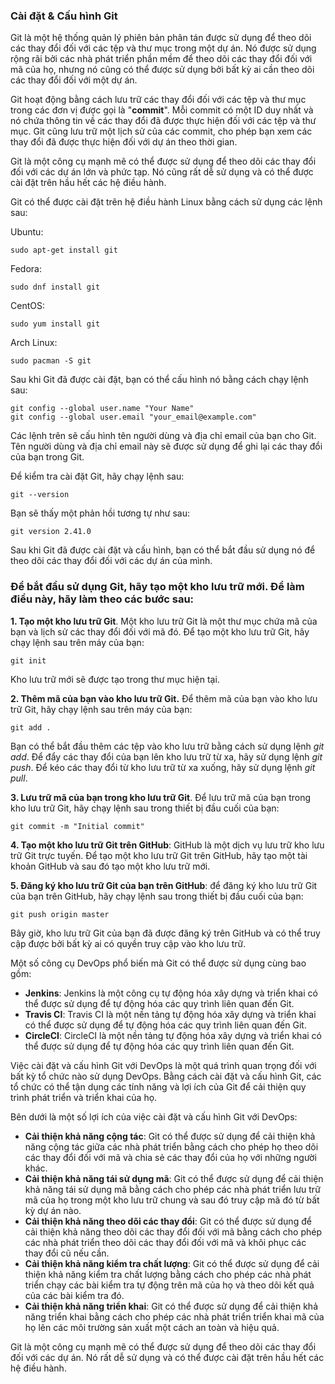 ### Cài đặt & Cấu hình Git
Git là một hệ thống quản lý phiên bản phân tán được sử dụng để theo dõi các thay đổi đối với các tệp và thư mục trong một dự án. Nó được sử dụng rộng rãi bởi các nhà phát triển phần mềm để theo dõi các thay đổi đối với mã của họ, nhưng nó cũng có thể được sử dụng bởi bất kỳ ai cần theo dõi các thay đổi đối với một dự án.

Git hoạt động bằng cách lưu trữ các thay đổi đối với các tệp và thư mục trong các đơn vị được gọi là "**commit**". Mỗi commit có một ID duy nhất và nó chứa thông tin về các thay đổi đã được thực hiện đối với các tệp và thư mục. Git cũng lưu trữ một lịch sử của các commit, cho phép bạn xem các thay đổi đã được thực hiện đối với dự án theo thời gian.

Git là một công cụ mạnh mẽ có thể được sử dụng để theo dõi các thay đổi đối với các dự án lớn và phức tạp. Nó cũng rất dễ sử dụng và có thể được cài đặt trên hầu hết các hệ điều hành.

Git có thể được cài đặt trên hệ điều hành Linux bằng cách sử dụng các lệnh sau:

Ubuntu:

    sudo apt-get install git

Fedora:

    sudo dnf install git

CentOS:

    sudo yum install git

Arch Linux:

    sudo pacman -S git

Sau khi Git đã được cài đặt, bạn có thể cấu hình nó bằng cách chạy lệnh sau:

    git config --global user.name "Your Name"
    git config --global user.email "your_email@example.com"

Các lệnh trên sẽ cấu hình tên người dùng và địa chỉ email của bạn cho Git. Tên người dùng và địa chỉ email này sẽ được sử dụng để ghi lại các thay đổi của bạn trong Git.

Để kiểm tra cài đặt Git, hãy chạy lệnh sau:

    git --version

Bạn sẽ thấy một phản hồi tương tự như sau:

    git version 2.41.0

Sau khi Git đã được cài đặt và cấu hình, bạn có thể bắt đầu sử dụng nó để theo dõi các thay đổi đối với các dự án của mình.

### Để bắt đầu sử dụng Git, hãy tạo một kho lưu trữ mới. Để làm điều này, hãy làm theo các bước sau:

**1. Tạo một kho lưu trữ Git**. Một kho lưu trữ Git là một thư mục chứa mã của bạn và lịch sử các thay đổi đối với mã đó. Để tạo một kho lưu trữ Git, hãy chạy lệnh sau trên máy của bạn:

    git init

Kho lưu trữ mới sẽ được tạo trong thư mục hiện tại.

**2. Thêm mã của bạn vào kho lưu trữ Git.** Để thêm mã của bạn vào kho lưu trữ Git, hãy chạy lệnh sau trên máy của bạn:

    git add .

Bạn có thể bắt đầu thêm các tệp vào kho lưu trữ bằng cách sử dụng lệnh *git add*. Để đẩy các thay đổi của bạn lên kho lưu trữ từ xa, hãy sử dụng lệnh *git push*. Để kéo các thay đổi từ kho lưu trữ từ xa xuống, hãy sử dụng lệnh *git pull*.

**3. Lưu trữ mã của bạn trong kho lưu trữ Git**. Để lưu trữ mã của bạn trong kho lưu trữ Git, hãy chạy lệnh sau trong thiết bị đầu cuối của bạn:

    git commit -m "Initial commit"

**4. Tạo một kho lưu trữ Git trên GitHub**: GitHub là một dịch vụ lưu trữ kho lưu trữ Git trực tuyến. Để tạo một kho lưu trữ Git trên GitHub, hãy tạo một tài khoản GitHub và sau đó tạo một kho lưu trữ mới.

**5. Đăng ký kho lưu trữ Git của bạn trên GitHub**: để đăng ký kho lưu trữ Git của bạn trên GitHub, hãy chạy lệnh sau trong thiết bị đầu cuối của bạn:

    git push origin master

Bây giờ, kho lưu trữ Git của bạn đã được đăng ký trên GitHub và có thể truy cập được bởi bất kỳ ai có quyền truy cập vào kho lưu trữ.

Một số công cụ DevOps phổ biến mà Git có thể được sử dụng cùng bao gồm:

- **Jenkins**: Jenkins là một công cụ tự động hóa xây dựng và triển khai có thể được sử dụng để tự động hóa các quy trình liên quan đến Git.
- **Travis CI**: Travis CI là một nền tảng tự động hóa xây dựng và triển khai có thể được sử dụng để tự động hóa các quy trình liên quan đến Git.
- **CircleCI**: CircleCI là một nền tảng tự động hóa xây dựng và triển khai có thể được sử dụng để tự động hóa các quy trình liên quan đến Git.

Việc cài đặt và cấu hình Git với DevOps là một quá trình quan trọng đối với bất kỳ tổ chức nào sử dụng DevOps. Bằng cách cài đặt và cấu hình Git, các tổ chức có thể tận dụng các tính năng và lợi ích của Git để cải thiện quy trình phát triển và triển khai của họ.

Bên dưới là một số lợi ích của việc cài đặt và cấu hình Git với DevOps:

- **Cải thiện khả năng cộng tác**: Git có thể được sử dụng để cải thiện khả năng cộng tác giữa các nhà phát triển bằng cách cho phép họ theo dõi các thay đổi đối với mã và chia sẻ các thay đổi của họ với những người khác.
- **Cải thiện khả năng tái sử dụng mã**: Git có thể được sử dụng để cải thiện khả năng tái sử dụng mã bằng cách cho phép các nhà phát triển lưu trữ mã của họ trong một kho lưu trữ chung và sau đó truy cập mã đó từ bất kỳ dự án nào.
- **Cải thiện khả năng theo dõi các thay đổi**: Git có thể được sử dụng để cải thiện khả năng theo dõi các thay đổi đối với mã bằng cách cho phép các nhà phát triển theo dõi các thay đổi đối với mã và khôi phục các thay đổi cũ nếu cần.
- **Cải thiện khả năng kiểm tra chất lượng**: Git có thể được sử dụng để cải thiện khả năng kiểm tra chất lượng bằng cách cho phép các nhà phát triển chạy các bài kiểm tra tự động trên mã của họ và theo dõi kết quả của các bài kiểm tra đó.
- **Cải thiện khả năng triển khai**: Git có thể được sử dụng để cải thiện khả năng triển khai bằng cách cho phép các nhà phát triển triển khai mã của họ lên các môi trường sản xuất một cách an toàn và hiệu quả.

Git là một công cụ mạnh mẽ có thể được sử dụng để theo dõi các thay đổi đối với các dự án. Nó rất dễ sử dụng và có thể được cài đặt trên hầu hết các hệ điều hành.